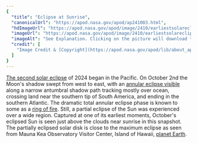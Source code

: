 ```yaml
---
{
  "title": "Eclipse at Sunrise",
  "canonicalUrl": "https://apod.nasa.gov/apod/ap241003.html",
  "hdImageUrl": "https://apod.nasa.gov/apod/image/2410/earliestsolareclipse.jpg",
  "imageUrl": "https://apod.nasa.gov/apod/image/2410/earliestsolareclipse1024.jpg",
  "imageAlt": "See Explanation. Clicking on the picture will download the highest resolution version available.",
  "credit": [
    "Image Credit & [Copyright](https://apod.nasa.gov/apod/lib/about_apod.html#srapply): [Wang Letian](http://www.luckwlt.com/About%20Me.html) ([Eyes at Night](http://www.luckwlt.com/))"
  ]
}
---
```


[The second solar eclipse](https://earthsky.org/astronomy-essentials/an-annular-solar-eclipse-on-october-2-2024/) of 2024 began in the Pacific. On October 2nd the Moon's shadow swept from west to east, with an [annular eclipse visible](https://science.nasa.gov/eclipses/future-eclipses/oct-2-annular-eclipse/) along a narrow antumbral shadow path tracking mostly over ocean, crossing land near the southern tip of South America, and ending in the southern Atlantic. The dramatic total annular eclipse phase is known to some as a [ring of fire](https://apod.nasa.gov/apod/ap231005.html). Still, a partial eclipse of the Sun was experienced over a wide region. Captured at one of its earliest moments, October's eclipsed Sun is seen just above the clouds near sunrise in this snapshot. The partially eclipsed solar disk is close to the maximum eclipse as seen from Mauna Kea Observatory Visitor Center, Island of Hawaii, [planet Earth](https://apod.nasa.gov/apod/ap160225.html).
